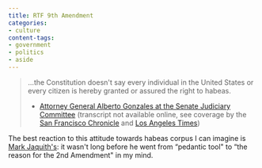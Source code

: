 ```yaml
---
title: RTF 9th Amendment
categories:
- culture
content-tags:
- government
- politics
- aside
---
```


> ...the Constitution doesn't say every individual in the United States or every citizen is hereby granted or assured the right to habeas.
> - [Attorney General Alberto Gonzales at the Senate Judiciary Committee][1] (transcript not available online, see coverage by the [San Francisco Chronicle][2] and [Los Angeles Times][3])

   [1]: http://judiciary.senate.gov/testimony.cfm?id=2473&wit_id=3936
   [2]: http://www.sfgate.com/cgi-bin/article.cgi?f=/c/a/2007/01/24/MNGDONO11O1.DTL
   [3]: http://www.latimes.com/wireless/avantgo/la-na-habeas30jan30,0,5990377.story


The best reaction to this attitude towards habeas corpus I can imagine is [Mark Jaquith's][4]: it wasn't long before he went from “pedantic tool" to “the reason for the 2nd Amendment" in my mind.

   [4]: http://txfx.net/
